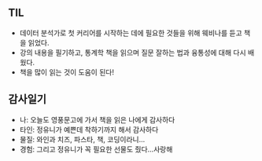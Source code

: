 ## TIL 
- 데이터 분석가로 첫 커리어를 시작하는 데에 필요한 것들을 위해 웨비나를 듣고 책을 읽었다.
- 강의 내용을 필기하고, 통계학 책을 읽으며 질문 잘하는 법과 융통성에 대해 다시 배웠다.
- 책을 많이 읽는 것이 도움이 된다!

## 감사일기
- 나: 오늘도 영풍문고에 가서 책을 읽은 나에게 감사하다
- 타인: 정유니가 예쁜데 착하기까지 해서 감사하다
- 물질: 와인과 치즈, 파스타, 책, 코딩이라니...
- 경험: 그리고 정유니가 꼭 필요한 선물도 줬다...사랑해
